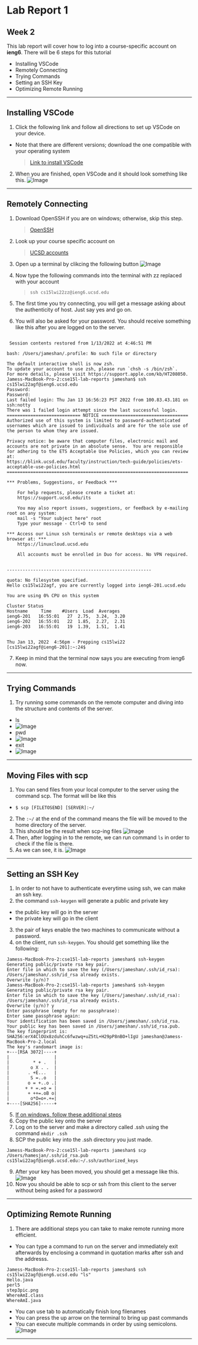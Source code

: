 # Lab Report 1

## Week 2

This lab report will cover how to log into a course-specific account on **ieng6**.
There will be 6 steps for this tutorial

- Installing VSCode
- Remotely Connecting
- Trying Commands
- Setting an SSH Key
- Optimizing Remote Running

---

## Installing VSCode

1. Click the following link and follow all directions to set up VSCode on your device.

- Note that there are different versions; download the one compatible with your operating system
  > [Link to install VSCode](https://code.visualstudio.com/)

2. When you are finished, open VSCode and it should look something like this.
   ![Image](VScode.png)

---

## Remotely Connecting

1. Download OpenSSH if you are on windows; otherwise, skip this step.
   > [OpenSSH](https://docs.microsoft.com/en-us/windows-server/administration/openssh/openssh_install_firstuse)
2. Look up your course specific account on
   > [UCSD accounts](https://sdacs.ucsd.edu/~icc/index.php)
3. Open up a terminal by clikcing the following button
   ![Image](step2pic.png)
4. Now type the following commands into the terminal with zz replaced with your account
   > `ssh cs15lwi22zz@ieng6.ucsd.edu`
5. The first time you try connecting, you will get a message asking about the authenticity of host. Just say yes and go on.

6. You will also be asked for your password. You should receive something like this after you are logged on to the server.

```

 Session contents restored from 1/13/2022 at 4:46:51 PM

bash: /Users/jameshan/.profile: No such file or directory

The default interactive shell is now zsh.
To update your account to use zsh, please run `chsh -s /bin/zsh`.
For more details, please visit https://support.apple.com/kb/HT208050.
Jamess-MacBook-Pro-2:cse15l-lab-reports jameshan$ ssh cs15lwi22agf@ieng6.ucsd.edu
Password:
Password:
Last failed login: Thu Jan 13 16:56:23 PST 2022 from 100.83.43.181 on ssh:notty
There was 1 failed login attempt since the last successful login.
============================ NOTICE =================================
Authorized use of this system is limited to password-authenticated
usernames which are issued to individuals and are for the sole use of
the person to whom they are issued.

Privacy notice: be aware that computer files, electronic mail and
accounts are not private in an absolute sense.  You are responsible
for adhering to the ETS Acceptable Use Policies, which you can review at:
https://blink.ucsd.edu/faculty/instruction/tech-guide/policies/ets-acceptable-use-policies.html
=====================================================================

*** Problems, Suggestions, or Feedback ***

    For help requests, please create a ticket at:
    https://support.ucsd.edu/its

    You may also report issues, suggestions, or feedback by e-mailing root on any system:
    mail -s "Your subject here" root
    Type your message - Ctrl+D to send

*** Access our Linux ssh terminals or remote desktops via a web browser at: ***
    https://linuxcloud.ucsd.edu

    All accounts must be enrolled in Duo for access. No VPN required.


-------------------------------------------------------

quota: No filesystem specified.
Hello cs15lwi22agf, you are currently logged into ieng6-201.ucsd.edu

You are using 0% CPU on this system

Cluster Status
Hostname     Time    #Users  Load  Averages
ieng6-201   16:55:01   27  2.75,  3.24,  3.20
ieng6-202   16:55:01   22  1.85,  2.27,  2.31
ieng6-203   16:55:01   19  1.39,  1.51,  1.41


Thu Jan 13, 2022  4:56pm - Prepping cs15lwi22
[cs15lwi22agf@ieng6-201]:~:24$
```

7. Keep in mind that the terminal now says you are executing from ieng6 now.

---

## Trying Commands

1. Try running some commands on the remote computer and diving into the structure and contents of the server.

- ls
- ![Image](step3pic.png)
- pwd
- ![Image](step3pic2.png)
- exit
- ![Image](step3pic3.png)

---

## Moving Files with scp

1. You can send files from your local computer to the server using the command scp.
   The format will be like this

- `$ scp [FILETOSEND] [SERVER]:~/`

2. The `:~/` at the end of the command means the file will be moved to the home directory of the server.
3. This should be the result when scp-ing files
   ![Image](step4pic.png)
4. Then, after logging in to the remote, we can run command `ls` in order to check if the file is there.
5. As we can see, it is.
   ![Image](step4pic2.png)

---

## Setting an SSH Key

1. In order to not have to authenticate everytime using ssh, we can make an ssh key.
2. the command `ssh-keygen` will generate a public and private key

- the public key will go in the server
- the private key will go in the client

3. the pair of keys enable the two machines to communicate without a password.
4. on the client, run `ssh-keygen`.
   You should get something like the following:

```
Jamess-MacBook-Pro-2:cse15l-lab-reports jameshan$ ssh-keygen
Generating public/private rsa key pair.
Enter file in which to save the key (/Users/jameshan/.ssh/id_rsa):
/Users/jameshan/.ssh/id_rsa already exists.
Overwrite (y/n)?
Jamess-MacBook-Pro-2:cse15l-lab-reports jameshan$ ssh-keygen
Generating public/private rsa key pair.
Enter file in which to save the key (/Users/jameshan/.ssh/id_rsa):
/Users/jameshan/.ssh/id_rsa already exists.
Overwrite (y/n)? y
Enter passphrase (empty for no passphrase):
Enter same passphrase again:
Your identification has been saved in /Users/jameshan/.ssh/id_rsa.
Your public key has been saved in /Users/jameshan/.ssh/id_rsa.pub.
The key fingerprint is:
SHA256:erX4ClOUx8zduhCc6fwzwq+uZ5tL+H29pP8nBO+lIgU jameshan@Jamess-MacBook-Pro-2.local
The key's randomart image is:
+---[RSA 3072]----+
|                 |
|         * + .   |
|        o X . .  |
|       . +E...   |
|        S =..o   |
|       o = +..o .|
|      + + =.=o = |
|       + ++=.oB o|
|        o*O=o+.+=|
+----[SHA256]-----+
```

5. [If on windows, follow these additional steps](https://docs.microsoft.com/en-us/windows-server/administration/openssh/openssh_keymanagement#user-key-generation)
6. Copy the public key onto the server
7. Log on to the server and make a directory called .ssh using the command `mkdir .ssh`
8. SCP the public key into the .ssh directory you just made.

```
Jamess-MacBook-Pro-2:cse15l-lab-reports jameshan$ scp /Users/hamesjan/.ssh/id_rsa.pub cs15lwi22agf@ieng6.ucsd.edu:~/.ssh/authorized_keys
```

9. After your key has been moved, you should get a message like this.
   ![Image](step5pic1.png)
10. Now you should be able to scp or ssh from this client to the server without being asked for a password

---

## Optimizing Remote Running

1. There are additional steps you can take to make remote running more efficient.

- You can type a command to run on the server and immediately exit afterwards by enclosing a command in quotation marks after ssh and the addresss.

```
Jamess-MacBook-Pro-2:cse15l-lab-reports jameshan$ ssh cs15lwi22agf@ieng6.ucsd.edu "ls"
Hello.java
perl5
step3pic.png
WhereAmI.class
WhereAmI.java
```

- You can use tab to automatically finish long filenames
- You can press the up arrow on the terminal to bring up past commands
- You can execute multiple commands in order by using semicolons.
  ![Image](step6pic1.png)

---
